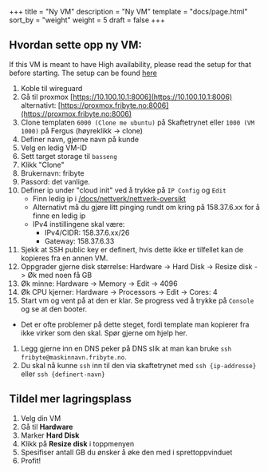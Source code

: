 +++
title = "Ny VM"
description = "Ny VM"
template = "docs/page.html"
sort_by = "weight"
weight = 5
draft = false
+++

## Hvordan sette opp ny VM:

If this VM is meant to have High availability, please read the setup for that
before starting. The setup can be found [here](../ha-setup)

1. Koble til wireguard
1. Gå til proxmox [https://10.100.10.1:8006](https://10.100.10.1:8006)
   alternativt:
   [https://proxmox.fribyte.no:8006](https://proxmox.fribyte.no:8006)
1. Clone templaten `6000 (Clone me ubuntu)` på Skaftetrynet eller
   `1000 (VM 1000)` på Fergus (høyreklikk -> clone)
1. Definer navn, gjerne navn på kunde
1. Velg en ledig VM-ID
1. Sett target storage til `basseng`
1. Klikk "Clone"
1. Brukernavn: fribyte
1. Passord: det vanlige.
1. Definer ip under "cloud init" ved å trykke på `IP Config` og `Edit`
   - Finn ledig ip i
     [/docs/nettverk/nettverk-oversikt](/docs/nettverk/nettverk-oversikt)
   - Alternativt må du gjøre litt pinging rundt om kring på 158.37.6.xx for å
     finne en ledig ip
   - IPv4 instillingene skal være:
     - IPv4/CIDR: 158.37.6.xx/26
     - Gateway: 158.37.6.33
1. Sjekk at SSH public key er definert, hvis dette ikke er tilfellet kan de
   kopieres fra en annen VM.
1. Oppgrader gjerne disk størrelse: Hardware -> Hard Disk -> Resize disk -> Øk
   med noen få GB
1. Øk minne: Hardware -> Memory -> Edit -> 4096
1. Øk CPU kjerner: Hardware -> Processors -> Edit -> Cores: 4
1. Start vm og vent på at den er klar. Se progress ved å trykke på `Console` og
   se at den booter.

- Det er ofte problemer på dette steget, fordi template man kopierer fra ikke
  virker som den skal. Spør gjerne om hjelp her.

1. Legg gjerne inn en DNS peker på DNS slik at man kan bruke
   `ssh fribyte@maskinnavn.fribyte.no`.
1. Du skal nå kunne `ssh` inn til den via skaftetrynet med `ssh {ip-addresse}`
   eller `ssh {definert-navn}`

## Tildel mer lagringsplass

1. Velg din VM
1. Gå til **Hardware**
1. Marker **Hard Disk**
1. Klikk på **Resize disk** i toppmenyen
1. Spesifiser antall GB du ønsker å øke den med i sprettoppvinduet
1. Profit!
